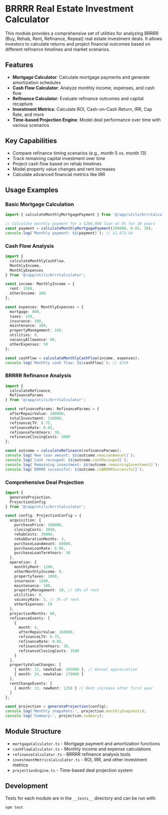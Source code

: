 # BRRRR Real Estate Investment Calculator

This module provides a comprehensive set of utilities for analyzing BRRRR (Buy, Rehab, Rent, Refinance, Repeat) real estate investment deals. It allows investors to calculate returns and project financial outcomes based on different refinance timelines and market scenarios.

## Features

- **Mortgage Calculator**: Calculate mortgage payments and generate amortization schedules
- **Cash Flow Calculator**: Analyze monthly income, expenses, and cash flow
- **Refinance Calculator**: Evaluate refinance outcomes and capital recapture
- **Investment Metrics**: Calculate ROI, Cash-on-Cash Return, IRR, Cap Rate, and more
- **Time-based Projection Engine**: Model deal performance over time with various scenarios

## Key Capabilities

- Compare refinance timing scenarios (e.g., month 5 vs. month 13)
- Track remaining capital investment over time
- Project cash flow based on rehab timelines
- Model property value changes and rent increases
- Calculate advanced financial metrics like IRR

## Usage Examples

### Basic Mortgage Calculation

```typescript
import { calculateMonthlyMortgagePayment } from '@/app/utils/brrrCalculator';

// Calculate monthly payment for a $200,000 loan at 5% for 30 years
const payment = calculateMonthlyMortgagePayment(200000, 0.05, 30);
console.log(`Monthly payment: $${payment}`); // $1,073.64
```

### Cash Flow Analysis

```typescript
import { 
  calculateMonthlyCashFlow, 
  MonthlyIncome, 
  MonthlyExpenses 
} from '@/app/utils/brrrCalculator';

const income: MonthlyIncome = {
  rent: 1500,
  otherIncome: 100
};

const expenses: MonthlyExpenses = {
  mortgage: 800,
  taxes: 150,
  insurance: 100,
  maintenance: 100,
  propertyManagement: 160,
  utilities: 0,
  vacancyAllowance: 80,
  otherExpenses: 50
};

const cashFlow = calculateMonthlyCashFlow(income, expenses);
console.log(`Monthly cash flow: $${cashFlow}`); // $310
```

### BRRRR Refinance Analysis

```typescript
import { 
  calculateRefinance, 
  RefinanceParams 
} from '@/app/utils/brrrCalculator';

const refinanceParams: RefinanceParams = {
  afterRepairValue: 200000,
  totalInvestment: 150000,
  refinanceLTV: 0.75,
  refinanceRate: 0.05,
  refinanceTermYears: 30,
  refinanceClosingCosts: 3000
};

const outcome = calculateRefinance(refinanceParams);
console.log(`New loan amount: $${outcome.newLoanAmount}`);
console.log(`Cash recouped: $${outcome.cashRecouped}`);
console.log(`Remaining investment: $${outcome.remainingInvestment}`);
console.log(`BRRRR successful: ${outcome.isBRRRRSuccessful}`);
```

### Comprehensive Deal Projection

```typescript
import { 
  generateProjection, 
  ProjectionConfig 
} from '@/app/utils/brrrCalculator';

const config: ProjectionConfig = {
  acquisition: {
    purchasePrice: 100000,
    closingCosts: 3000,
    rehabCosts: 30000,
    rehabDurationMonths: 3,
    purchaseLoanAmount: 80000,
    purchaseLoanRate: 0.06,
    purchaseLoanTermYears: 30
  },
  operation: {
    monthlyRent: 1200,
    otherMonthlyIncome: 0,
    propertyTaxes: 1800,
    insurance: 1200,
    maintenance: 100,
    propertyManagement: 10, // 10% of rent
    utilities: 0,
    vacancyRate: 5, // 5% of rent
    otherExpenses: 50
  },
  projectionMonths: 60,
  refinanceEvents: [
    {
      month: 4,
      afterRepairValue: 160000,
      refinanceLTV: 0.75,
      refinanceRate: 0.05,
      refinanceTermYears: 30,
      refinanceClosingCosts: 3500
    }
  ],
  propertyValueChanges: [
    { month: 12, newValue: 165000 }, // Annual appreciation
    { month: 24, newValue: 170000 }
  ],
  rentChangeEvents: [
    { month: 13, newRent: 1250 } // Rent increase after first year
  ]
};

const projection = generateProjection(config);
console.log('Monthly snapshots:', projection.monthlySnapshots);
console.log('Summary:', projection.summary);
```

## Module Structure

- `mortgageCalculator.ts` - Mortgage payment and amortization functions
- `cashFlowCalculator.ts` - Monthly income and expense calculations
- `refinanceCalculator.ts` - BRRRR refinance analysis tools
- `investmentMetricsCalculator.ts` - ROI, IRR, and other investment metrics
- `projectionEngine.ts` - Time-based deal projection system

## Development

Tests for each module are in the `__tests__` directory and can be run with:

```bash
npm test
```